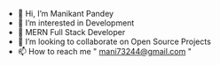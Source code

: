 - 👋 Hi, I’m Manikant Pandey
- 👀 I’m interested in Development
- 🌱 MERN Full Stack Developer
- 💞️ I’m looking to collaborate on Open Source Projects
- 📫 How to reach me " mani73244@gmail.com " 
